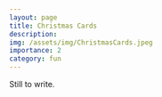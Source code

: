 ```yaml
---
layout: page
title: Christmas Cards
description: 
img: /assets/img/ChristmasCards.jpeg
importance: 2
category: fun
---
```


Still to write.
